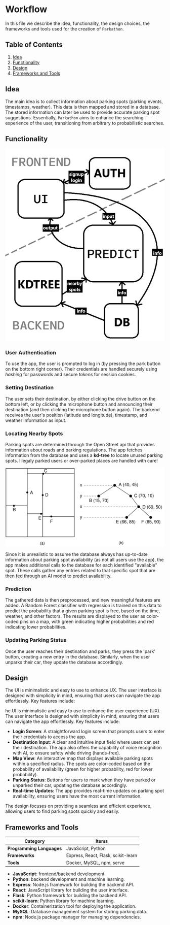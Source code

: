 # Workflow

In this file we describe the idea, functionality, the design choices, the frameworks and tools used for the creation of `Parkathon`.

## Table of Contents
1. [Idea](#idea)
2. [Functionality](#functionality)
3. [Design](#design)
4. [Frameworks and Tools](#frameworks-and-tools)

## Idea
The main idea is to collect information about parking spots (parking events, timestamps, weather). 
This data is then mapped and stored in a database. The stored information can later be used to provide accurate parking spot suggestions. 
Essentially, `Parkathon` aims to enhance the searching experience of the user, transitioning from arbitrary to probabilistic searches.

## Functionality

![Schematic](../assets/schematic.png)

### User Authentication
To use the app, the user is prompted to log in (by pressing the park button on the bottom right corner).
Their credentials are handled securely using *hashing* for passwords and secure *tokens* for session cookies.

### Setting Destination
The user sets their destination, by either clicking the drive button on the bottom left, 
or by clicking the microphone button and announcing their destination (and then clicking the microphone button again). 
The backend receives the user's position (latitude and longitude), timestamp, and weather information as input.

### Locating Nearby Spots
Parking spots are determined through the Open Street api that provides information about roads and parking regulations.
The app fetches information from the database and uses a **kd-tree** to locate unused parking spots.
Illegaly parked users or over-parked places are handled with care!

![KDTree](../assets/kdtree.png)

Since it is unrealistic to assume the database always has up-to-date information about parking spot availability (as not all users use the app), 
the app makes additional calls to the database for each identified "available" spot. 
These calls gather any entries related to that specific spot that are then fed through an AI model to predict availability.

### Prediction
The gathered data is then preprocessed, and new meaningful features are added. 
A Random Forest classifier with regression is trained on this data to predict the probability that a given parking spot is free, based on the time, weather, and other factors. 
The results are displayed to the user as color-coded pins on a map, with green indicating higher probabilities and red indicating lower probabilities.

### Updating Parking Status
Once the user reaches their destination and parks, they press the 'park' button, creating a new entry in the database. 
Similarly, when the user unparks their car, they update the database accordingly.

## Design

The UI is minimalistic and easy to use to enhance UX. The user interface is designed with simplicity in mind, ensuring that users can navigate the app effortlessly. Key features include:

he UI is minimalistic and easy to use to enhance the user experience (UX). The user interface is designed with simplicity in mind, ensuring that users can navigate the app effortlessly. Key features include:

- **Login Screen**: A straightforward login screen that prompts users to enter their credentials to access the app.
- **Destination Input**: A clear and intuitive input field where users can set their destination. The app also offers the capability of voice recognition with AI, to ensure safety while driving (hands-free).
- **Map View**: An interactive map that displays available parking spots within a specified radius. The spots are color-coded based on the probability of availability (green for higher probability, red for lower probability).
- **Parking Status**: Buttons for users to mark when they have parked or unparked their car, updating the database accordingly.
- **Real-time Updates**: The app provides real-time updates on parking spot availability, ensuring users have the most current information.

The design focuses on providing a seamless and efficient experience, allowing users to find parking spots quickly and easily.

## Frameworks and Tools

| Category                  | Items                                      |
|---------------------------|--------------------------------------------|
| **Programming Languages** | JavaScript, Python                         |
| **Frameworks**            | Express, React, Flask, scikit-learn        |
| **Tools**                 | Docker, MySQL, npm, serve                  |

- **JavaScript**: frontend/backend development.
- **Python**: backend development and machine learning.
- **Express**: Node.js framework for building the backend API.
- **React**: JavaScript library for building the user interface.
- **Flask**: Python framework for building the backend API.
- **scikit-learn**: Python library for machine learning.
- **Docker**: Containerization tool for deploying the application.
- **MySQL**: Database management system for storing parking data.
- **npm**: Node.js package manager for managing dependencies.
